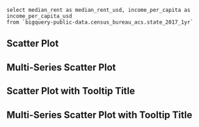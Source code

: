 <script>
let regions = [
    {region: 'West', score_a: 59, score_b: 51},
    {region: 'West', score_a: 70, score_b: 43},
    {region: 'West', score_a: 72, score_b: 38},
    {region: 'West', score_a: 66, score_b: 34},
    {region: 'West', score_a: 59, score_b: 48},
    {region: 'West', score_a: 66, score_b: 34},
    {region: 'West', score_a: 62, score_b: 30},
    {region: 'West', score_a: 58, score_b: 32},
    {region: 'West', score_a: 51, score_b: 35},
    {region: 'West', score_a: 51, score_b: 52},
    {region: 'West', score_a: 59, score_b: 35},
    {region: 'West', score_a: 47, score_b: 37},
    {region: 'West', score_a: 54, score_b: 44},
    {region: 'West', score_a: 46, score_b: 48},
    {region: 'East', score_a: 47, score_b: 37},
    {region: 'East', score_a: 67, score_b: 48},
    {region: 'East', score_a: 81, score_b: 71},
    {region: 'East', score_a: 86, score_b: 54},
    {region: 'East', score_a: 76, score_b: 68},
    {region: 'East', score_a: 65, score_b: 67},
    {region: 'East', score_a: 81, score_b: 50},
    {region: 'East', score_a: 59, score_b: 77},
    {region: 'East', score_a: 64, score_b: 57},
    {region: 'East', score_a: 55, score_b: 62},
    {region: 'East', score_a: 78, score_b: 47},
    {region: 'East', score_a: 77, score_b: 59},
    {region: 'East', score_a: 67, score_b: 43},
    {region: 'East', score_a: 60, score_b: 45},
    {region: 'East', score_a: 57, score_b: 81},
    {region: 'East', score_a: 86, score_b: 67},
    {region: 'South', score_a: 112, score_b: 82},
    {region: 'South', score_a: 80, score_b: 83},
    {region: 'South', score_a: 75, score_b: 85},
    {region: 'South', score_a: 93, score_b: 55},
    {region: 'South', score_a: 99, score_b: 81},
    {region: 'South', score_a: 81, score_b: 53},
    {region: 'South', score_a: 113, score_b: 86},
    {region: 'South', score_a: 98, score_b: 103},
    {region: 'South', score_a: 84, score_b: 83},
    {region: 'South', score_a: 91, score_b: 70},
    {region: 'South', score_a: 120, score_b: 67},
    {region: 'South', score_a: 75, score_b: 53},
    {region: 'South', score_a: 97, score_b: 96},
    {region: 'South', score_a: 99, score_b: 74},
    {region: 'South', score_a: 83, score_b: 73}
]

let regions_states = [
    {region: 'West', state: 'WA', score_a: 59, score_b: 51},
    {region: 'West', state: 'CA', score_a: 70, score_b: 43},
    {region: 'West', state: 'OR', score_a: 72, score_b: 38},
    {region: 'West', state: 'NV', score_a: 66, score_b: 34},
    {region: 'West', state: 'UT', score_a: 59, score_b: 48},
    {region: 'West', state: 'TX', score_a: 66, score_b: 34},
    {region: 'West', state: 'NE', score_a: 62, score_b: 30},
    {region: 'West', state: 'AK', score_a: 58, score_b: 32},
    {region: 'West', state: 'WY', score_a: 51, score_b: 35},
    {region: 'East', state: 'NY', score_a: 47, score_b: 37},
    {region: 'East', state: 'NJ', score_a: 67, score_b: 48},
    {region: 'East', state: 'DE', score_a: 81, score_b: 71},
    {region: 'East', state: 'MD', score_a: 86, score_b: 54},
    {region: 'East', state: 'CT', score_a: 76, score_b: 68},
    {region: 'East', state: 'VA', score_a: 65, score_b: 67},
    {region: 'East', state: 'WV', score_a: 81, score_b: 50},
    {region: 'East', state: 'KS', score_a: 59, score_b: 77},
    {region: 'East', state: 'IN', score_a: 64, score_b: 57},
    {region: 'East', state: 'IL', score_a: 55, score_b: 62},
    {region: 'South', state: 'NC', score_a: 112, score_b: 82},
    {region: 'South', state: 'SC', score_a: 80, score_b: 83},
    {region: 'South', state: 'GA', score_a: 75, score_b: 85},
    {region: 'South', state: 'FL', score_a: 93, score_b: 55},
    {region: 'South', state: 'TN', score_a: 99, score_b: 81},
    {region: 'South', state: 'LA', score_a: 81, score_b: 53},
    {region: 'South', state: 'AL', score_a: 113, score_b: 86},
    {region: 'South', state: 'MO', score_a: 98, score_b: 103},
    {region: 'South', state: 'MI', score_a: 84, score_b: 83},
]

let single_region = [
    {region: 'TX', score_a: 59, score_b: 51},
    {region: 'OK', score_a: 70, score_b: 43},
    {region: 'LA', score_a: 72, score_b: 38},
    {region: 'AL', score_a: 66, score_b: 34},
    {region: 'FL', score_a: 59, score_b: 48},
    {region: 'NY', score_a: 66, score_b: 34},
    {region: 'NJ', score_a: 62, score_b: 30},
    {region: 'WA', score_a: 58, score_b: 32},
    {region: 'NV', score_a: 51, score_b: 35},
    {region: 'IL', score_a: 51, score_b: 52},
    {region: 'IN', score_a: 59, score_b: 35},
    {region: 'DE', score_a: 47, score_b: 37},
    {region: 'KS', score_a: 54, score_b: 44},
    {region: 'MA', score_a: 46, score_b: 48}
]
</script>

```census
select median_rent as median_rent_usd, income_per_capita as income_per_capita_usd
from `bigquery-public-data.census_bureau_acs.state_2017_1yr`
```

## Scatter Plot
<ScatterPlot 
    data={census} 
    y=median_rent_usd 
    x=income_per_capita_usd 
    yAxisTitle="Median Rent" 
    xAxisTitle="Income Per Capita" 
    sort=false
/>

## Multi-Series Scatter Plot
<ScatterPlot data={regions} x=score_a y=score_b series=region xAxisTitle=true yAxisTitle=true/>

## Scatter Plot with Tooltip Title
<ScatterPlot
    data={single_region}
    x=score_a
    y=score_b
    tooltipTitle=region
/>

## Multi-Series Scatter Plot with Tooltip Title
<ScatterPlot data={regions_states} x=score_a y=score_b tooltipTitle=state series=region xAxisTitle=true yAxisTitle=true/>

